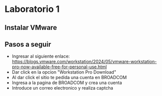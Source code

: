 # Laboratorio 1

## Instalar VMware

## Pasos a seguir

- Ingresar al siguiente enlace: https://blogs.vmware.com/workstation/2024/05/vmware-workstation-pro-now-available-free-for-personal-use.html
- Dar click en la opcion "Workstation Pro Download"
- Al dar click el sitio te pedida una cuenta en BROADCOM
- Ingresa a la pagina de BROADCOM y crea una cuenta
- Introduce un correo electronico y realiza captcha
